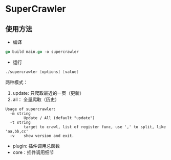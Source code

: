 # SuperCrawler

## 使用方法

- 编译
```go
go build main.go -o supercrawler
```

- 运行
```go
./supercrawler [options] [value]
```

两种模式：
1. update: 只爬取最近的一页（更新）
2. all：   全量爬取（历史）

```text
Usage of supercrawler:
  -m string
        Update / All (default "update")
  -t string
        target to crawl, list of register func, use ',' to split, like 'aa,bb,cc'
  -v    show version and exit.
```

- plugin: 插件调用总函数
- core：插件调用细节